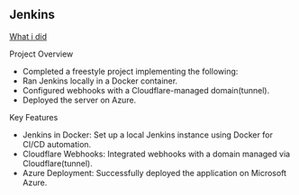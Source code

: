 ## Jenkins

[What i did](https://luniox.netlify.app/blog/20250528-jenkins-gitlab/)

Project Overview

- Completed a freestyle project implementing the following:
- Ran Jenkins locally in a Docker container.
- Configured webhooks with a Cloudflare-managed domain(tunnel).
- Deployed the server on Azure.

Key Features

- Jenkins in Docker: Set up a local Jenkins instance using Docker for CI/CD automation.
- Cloudflare Webhooks: Integrated webhooks with a domain managed via Cloudflare(tunnel).
- Azure Deployment: Successfully deployed the application on Microsoft Azure.

